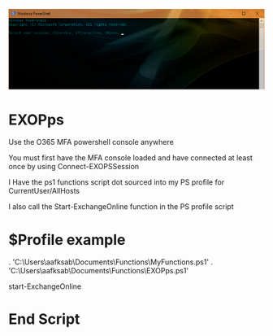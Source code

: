 ![screenshot](https://raw.githubusercontent.com/aafksab/EXOPps/master/Shell.png)

# EXOPps
Use the O365 MFA powershell console anywhere


You must first have the MFA console loaded and have connected at least once by using Connect-EXOPSSession

I Have the ps1 functions script dot sourced into my PS profile for CurrentUser/AllHosts

I also call the Start-ExchangeOnline function in the PS profile script

# $Profile example
. 'C:\Users\aafksab\Documents\Functions\MyFunctions.ps1'
. 'C:\Users\aafksab\Documents\Functions\EXOPps.ps1'

start-ExchangeOnline

# End Script
